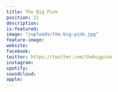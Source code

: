 ```yaml
---
title: The Big Pink
position: 11
description: 
is-featured: 
image: "/uploads/the-big-pink.jpg"
feature-image: 
website:
facebook:
twitter: https://twitter.com/thebigpink
instagram:
spotify:
soundcloud:
apple:
---
```


